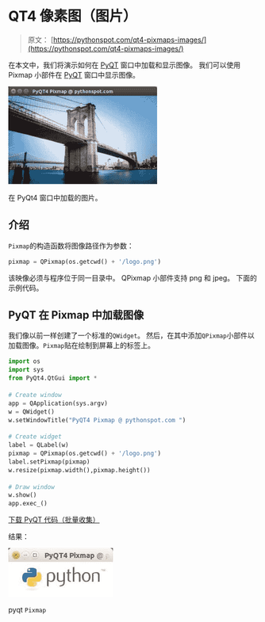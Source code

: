 # QT4 像素图（图片）

> 原文： [https://pythonspot.com/qt4-pixmaps-images/](https://pythonspot.com/qt4-pixmaps-images/)

在本文中，我们将演示如何在 [PyQT](https://pythonspot.com/pyqt4/) 窗口中加载和显示图像。 我们可以使用 Pixmap 小部件在 [PyQT](https://pythonspot.com/pyqt4/) 窗口中显示图像。

![PyQt4-load-image](img/77d7b4598127e8b587d29da009865dde.jpg)

在 PyQt4 窗口中加载的图片。

## 介绍

`Pixmap`的构造函数将图像路径作为参数：

```py
pixmap = QPixmap(os.getcwd() + '/logo.png')

```

该映像必须与程序位于同一目录中。 QPixmap 小部件支持 png 和 jpeg。 下面的示例代码。

## PyQT 在 Pixmap 中加载图像

我们像以前一样创建了一个标准的`QWidget`。 然后，在其中添加`QPixmap`小部件以加载图像。`Pixmap`贴在绘制到屏幕上的标签上。

```py
import os
import sys
from PyQt4.QtGui import *

# Create window
app = QApplication(sys.argv)
w = QWidget()
w.setWindowTitle("PyQT4 Pixmap @ pythonspot.com ")

# Create widget
label = QLabel(w)
pixmap = QPixmap(os.getcwd() + '/logo.png')
label.setPixmap(pixmap)
w.resize(pixmap.width(),pixmap.height())

# Draw window
w.show()
app.exec_()

```

[下载 PyQT 代码（批量收集）](https://pythonspot.com/python-qt-examples/)

结果：

![pyqt Pixmap](img/02ad7ee98094c1504dca8004682214e4.jpg)

pyqt `Pixmap`